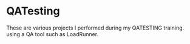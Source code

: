 # QATesting
These are various projects I performed during my QATESTING training. using a QA tool such as LoadRunner.
